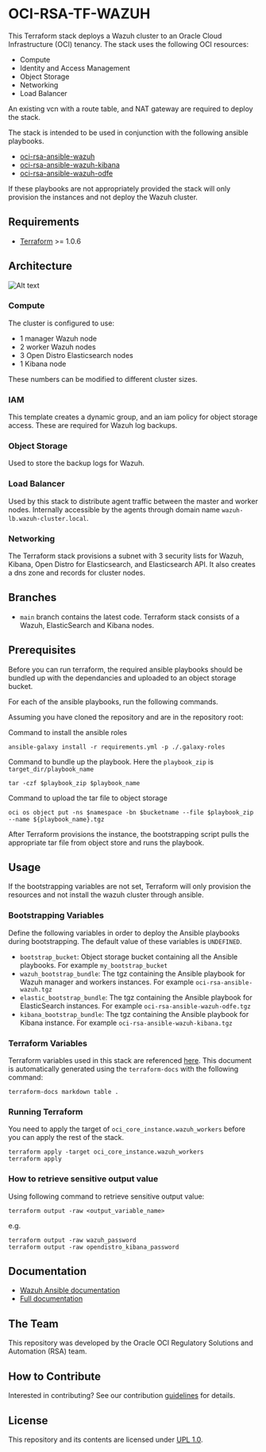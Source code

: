 # OCI-RSA-TF-WAZUH
This Terraform stack deploys a Wazuh cluster to an Oracle Cloud Infrastructure (OCI) tenancy. 
The stack uses the following OCI resources:
- Compute
- Identity and Access Management
- Object Storage
- Networking
- Load Balancer

An existing vcn with a route table, and NAT gateway are required to deploy the stack.

The stack is intended to be used in conjunction with the following ansible playbooks.
- [oci-rsa-ansible-wazuh](PLACEHOLDER)
- [oci-rsa-ansible-wazuh-kibana](PLACEHOLDER)
- [oci-rsa-ansible-wazuh-odfe](PLACEHOLDER)

If these playbooks are not appropriately provided the stack will only provision the instances and not deploy the Wazuh cluster.

## Requirements
- [Terraform]() >= 1.0.6

## Architecture
![Alt text](https://documentation.wazuh.com/current/_images/deployment1.png)

### Compute
The cluster is configured to use: 
- 1 manager Wazuh node
- 2 worker Wazuh nodes
- 3 Open Distro Elasticsearch nodes
- 1 Kibana node

These numbers can be modified to different cluster sizes.

### IAM
This template creates a dynamic group, and an iam policy for object storage access. These are required for Wazuh log backups.

### Object Storage
Used to store the backup logs for Wazuh.

### Load Balancer
Used by this stack to distribute agent traffic between the master and worker nodes. Internally accessible by the agents 
through domain name `wazuh-lb.wazuh-cluster.local`.

### Networking
The Terraform stack provisions a subnet with 3 security lists for Wazuh, Kibana, Open Distro for Elasticsearch, and 
Elasticsearch API. It also creates a dns zone and records for cluster nodes.

## Branches
* `main` branch contains the latest code.
Terraform stack consists of a Wazuh, ElasticSearch and Kibana nodes. 

## Prerequisites
Before you can run terraform, the required ansible playbooks should be bundled up with the dependancies and uploaded to 
an object storage bucket.

For each of the ansible playbooks, run the following commands.

Assuming you have cloned the repository and are in the repository root:

Command to install the ansible roles
```
ansible-galaxy install -r requirements.yml -p ./.galaxy-roles
```
Command to bundle up the playbook.
Here the `playbook_zip` is `target_dir/playbook_name`
```
tar -czf $playbook_zip $playbook_name
```
Command to upload the tar file to object storage
```
oci os object put -ns $namespace -bn $bucketname --file $playbook_zip --name ${playbook_name}.tgz
```
After Terraform provisions the instance, the bootstrapping script pulls the appropriate tar file from object store and runs the playbook.

## Usage
If the bootstrapping variables are not set, Terraform will only provision the resources and not install the wazuh cluster through ansible. 

### Bootstrapping Variables
Define the following variables in order to deploy the Ansible playbooks during bootstrapping. The default value of these variables is `UNDEFINED`.

- `bootstrap_bucket`: Object storage bucket containing all the Ansible playbooks. For example `my_bootstrap_bucket`
- `wazuh_bootstrap_bundle`:  The tgz containing the Ansible playbook for Wazuh manager and workers instances. For example `oci-rsa-ansible-wazuh.tgz`
- `elastic_bootstrap_bundle`: The tgz containing the Ansible playbook for ElasticSearch instances. For example `oci-rsa-ansible-wazuh-odfe.tgz`
- `kibana_bootstrap_bundle`:  The tgz containing the Ansible playbook for Kibana instance. For example `oci-rsa-ansible-wazuh-kibana.tgz`

### Terraform Variables
Terraform variables used in this stack are referenced [here](VARIABLES.md). This document is automatically generated 
using the `terraform-docs` with the following command:

```
terraform-docs markdown table .
```

### Running Terraform
You need to apply the target of `oci_core_instance.wazuh_workers` before you can apply the rest of the stack.

```
terraform apply -target oci_core_instance.wazuh_workers
terraform apply
```

### How to retrieve sensitive output value
Using following command to retrieve sensitive output value:
```
terraform output -raw <output_variable_name>
```
e.g.
```
terraform output -raw wazuh_password
terraform output -raw opendistro_kibana_password 
```

## Documentation

* [Wazuh Ansible documentation](https://documentation.wazuh.com/current/deploying-with-ansible/index.html)
* [Full documentation](http://documentation.wazuh.com)

## The Team
This repository was developed by the Oracle OCI Regulatory Solutions and Automation (RSA) team. 

## How to Contribute
Interested in contributing?  See our contribution [guidelines](CONTRIBUTE.md) for details.

## License
This repository and its contents are licensed under [UPL 1.0](https://opensource.org/licenses/UPL).